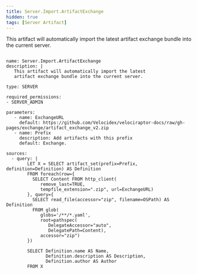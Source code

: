 ```yaml
---
title: Server.Import.ArtifactExchange
hidden: true
tags: [Server Artifact]
---
```


This artifact will automatically import the latest
artifact exchange bundle into the current server.


<pre><code class="language-yaml">
name: Server.Import.ArtifactExchange
description: |
   This artifact will automatically import the latest
   artifact exchange bundle into the current server.

type: SERVER

required_permissions:
- SERVER_ADMIN

parameters:
   - name: ExchangeURL
     default: https://github.com/Velocidex/velociraptor-docs/raw/gh-pages/exchange/artifact_exchange_v2.zip
   - name: Prefix
     description: Add artifacts with this prefix
     default: Exchange.

sources:
  - query: |
        LET X = SELECT artifact_set(prefix=Prefix, definition=Definition) AS Definition
        FROM foreach(row={
          SELECT Content FROM http_client(
             remove_last=TRUE,
             tempfile_extension=".zip", url=ExchangeURL)
        }, query={
          SELECT read_file(accessor="zip", filename=OSPath) AS Definition
          FROM glob(
             globs='/**/*.yaml',
             root=pathspec(
                DelegateAccessor="auto",
                DelegatePath=Content),
             accessor="zip")
        })

        SELECT Definition.name AS Name,
               Definition.description AS Description,
               Definition.author AS Author
        FROM X

</code></pre>

